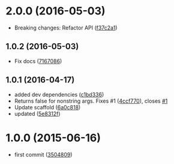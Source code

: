 <a name="2.0.0"></a>
# 2.0.0 (2016-05-03)

* Breaking changes: Refactor API ([f37c2a1](https://github.com/kikobeats/exists-file/commit/f37c2a1))



<a name="1.0.2"></a>
## 1.0.2 (2016-05-03)

* Fix docs ([7167086](https://github.com/kikobeats/exists-file/commit/7167086))



<a name="1.0.1"></a>
## 1.0.1 (2016-04-17)

* added dev dependencies ([c1bd336](https://github.com/kikobeats/exists-file/commit/c1bd336))
* Returns false for nonstring args. Fixes #1 ([4ccf770](https://github.com/kikobeats/exists-file/commit/4ccf770)), closes [#1](https://github.com/kikobeats/exists-file/issues/1)
* Update scaffold ([6a0c818](https://github.com/kikobeats/exists-file/commit/6a0c818))
* updated ([5e8312f](https://github.com/kikobeats/exists-file/commit/5e8312f))



<a name="1.0.0"></a>
# 1.0.0 (2015-06-16)

* first commit ([3504809](https://github.com/kikobeats/exists-file/commit/3504809))



